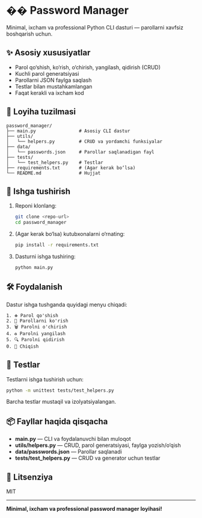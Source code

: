
# �� Password Manager

Minimal, ixcham va professional Python CLI dasturi — parollarni xavfsiz boshqarish uchun.

## ✨ Asosiy xususiyatlar
- Parol qo‘shish, ko‘rish, o‘chirish, yangilash, qidirish (CRUD)
- Kuchli parol generatsiyasi
- Parollarni JSON faylga saqlash
- Testlar bilan mustahkamlangan
- Faqat kerakli va ixcham kod

## 📁 Loyiha tuzilmasi
```
password_manager/
├── main.py                # Asosiy CLI dastur
├── utils/
│   └── helpers.py         # CRUD va yordamchi funksiyalar
├── data/
│   └── passwords.json     # Parollar saqlanadigan fayl
├── tests/
│   └── test_helpers.py    # Testlar
├── requirements.txt       # (Agar kerak bo‘lsa)
└── README.md              # Hujjat
```

## 🚀 Ishga tushirish
1. Reponi klonlang:
   ```bash
   git clone <repo-url>
   cd password_manager
   ```
2. (Agar kerak bo‘lsa) kutubxonalarni o‘rnating:
   ```bash
   pip install -r requirements.txt
   ```
3. Dasturni ishga tushiring:
   ```bash
   python main.py
   ```

## 🛠️ Foydalanish
Dastur ishga tushganda quyidagi menyu chiqadi:
```
1. ➕ Parol qo'shish
2. 👀 Parollarni ko'rish
3. 🗑️ Parolni o'chirish
4. ♻️ Parolni yangilash
5. 🔍 Parolni qidirish
0. 🚪 Chiqish
```

## 🧪 Testlar
Testlarni ishga tushirish uchun:
```bash
python -m unittest tests/test_helpers.py
```
Barcha testlar mustaqil va izolyatsiyalangan.

## 📦 Fayllar haqida qisqacha
- **main.py** — CLI va foydalanuvchi bilan muloqot
- **utils/helpers.py** — CRUD, parol generatsiyasi, faylga yozish/o‘qish
- **data/passwords.json** — Parollar saqlanadi
- **tests/test_helpers.py** — CRUD va generator uchun testlar

## 📄 Litsenziya
MIT

---

**Minimal, ixcham va professional password manager loyihasi!**
